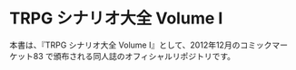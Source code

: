 # TRPG シナリオ大全 Volume I

本書は、『TRPG シナリオ大全 Volume I』として、2012年12月のコミックマーケット83 で頒布される同人誌のオフィシャルリポジトリです。
